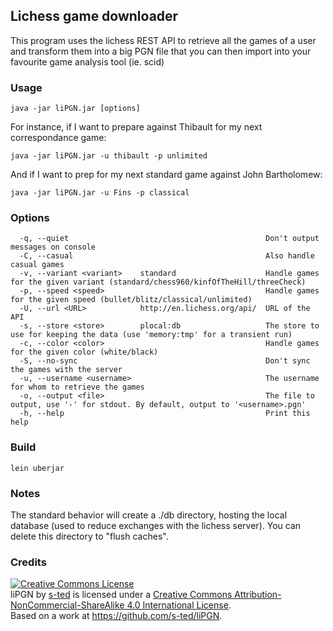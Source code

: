 Lichess game downloader
------------------------

This program uses the lichess REST API to retrieve all the games of a
user and transform them into a big PGN file that you can then import
into your favourite game analysis tool (ie. scid)

### Usage

```
java -jar liPGN.jar [options]
```

For instance, if I want to prepare against Thibault for my next correspondance game:

```
java -jar liPGN.jar -u thibault -p unlimited
```


And if I want to prep for my next standard game against John Bartholomew:

```
java -jar liPGN.jar -u Fins -p classical
```

### Options
```
  -q, --quiet                                            Don't output messages on console
  -C, --casual                                           Also handle casual games
  -v, --variant <variant>    standard                    Handle games for the given variant (standard/chess960/kinfOfTheHill/threeCheck)
  -p, --speed <speed>                                    Handle games for the given speed (bullet/blitz/classical/unlimited)
  -U, --url <URL>            http://en.lichess.org/api/  URL of the API
  -s, --store <store>        plocal:db                   The store to use for keeping the data (use 'memory:tmp' for a transient run)
  -c, --color <color>                                    Handle games for the given color (white/black)
  -S, --no-sync                                          Don't sync the games with the server
  -u, --username <username>                              The username for whom to retrieve the games
  -o, --output <file>                                    The file to output, use '-' for stdout. By default, output to '<username>.pgn'
  -h, --help                                             Print this help
```

### Build

```
lein uberjar
```

### Notes

The standard behavior will create a ./db directory, hosting the local database (used to reduce exchanges with the lichess server).
You can delete this directory to "flush caches".

### Credits

<a rel="license" href="http://creativecommons.org/licenses/by-nc-sa/4.0/"><img alt="Creative Commons License" style="border-width:0" src="https://i.creativecommons.org/l/by-nc-sa/4.0/88x31.png" /></a><br /><span xmlns:dct="http://purl.org/dc/terms/" property="dct:title">liPGN</span> by <a xmlns:cc="http://creativecommons.org/ns#" href="https://github.com/s-ted/liPGN" property="cc:attributionName" rel="cc:attributionURL">s-ted</a> is licensed under a <a rel="license" href="http://creativecommons.org/licenses/by-nc-sa/4.0/">Creative Commons Attribution-NonCommercial-ShareAlike 4.0 International License</a>.<br />Based on a work at <a xmlns:dct="http://purl.org/dc/terms/" href="https://github.com/s-ted/liPGN" rel="dct:source">https://github.com/s-ted/liPGN</a>.
